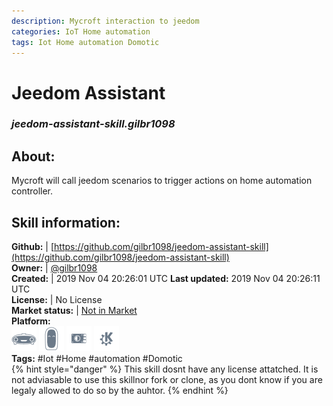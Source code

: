 ```yaml
--- 
description: Mycroft interaction to jeedom
categories: IoT Home automation   
tags: Iot Home automation Domotic   
---
```


# Jeedom Assistant  
### _jeedom-assistant-skill.gilbr1098_  
## About:  
Mycroft will call jeedom scenarios to trigger actions on home automation controller.

## Skill information:  
**Github:** | [https://github.com/gilbr1098/jeedom-assistant-skill](https://github.com/gilbr1098/jeedom-assistant-skill)  
**Owner:** | [@gilbr1098](https://github.com/gilbr1098)  
**Created:** | 2019 Nov 04 20:26:01 UTC  **Last updated:** 2019 Nov 04 20:26:11 UTC  
**License:** | No License  
**Market status:** | [Not in Market](https://market.mycroft.ai/skill/)  
**Platform:**  
 ![](../.gitbook/assets/mark-1-icon.png)  ![](../.gitbook/assets/mark-2-icon.png)  ![](../.gitbook/assets/picroft-icon.png)  ![](../.gitbook/assets/kde.png)   
**Tags:** \#Iot \#Home \#automation \#Domotic   
{% hint style="danger" %}
This skill dosnt have any license attatched. It is not adviasable to use this skillnor fork or clone, as you dont know if you are legaly allowed to do so by the auhtor.
{% endhint %}
